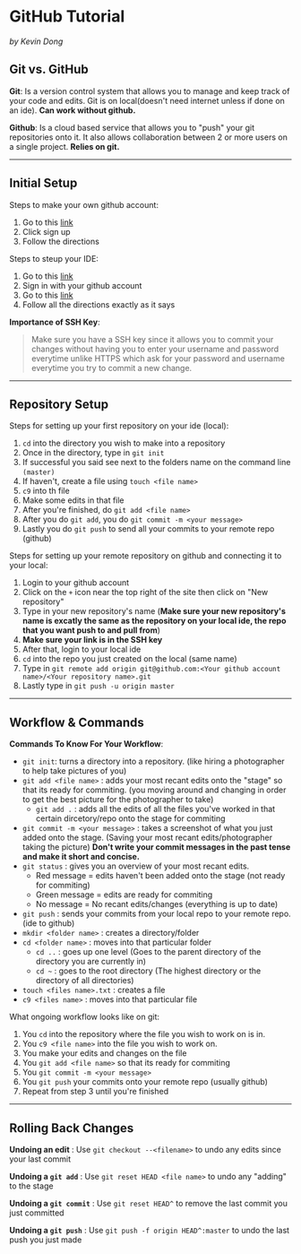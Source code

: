 # GitHub Tutorial

_by Kevin Dong_


## Git vs. GitHub
__Git__: Is a version control system that allows you to manage and keep track of your code and edits. Git is on local(doesn't need internet unless if done on an ide). **Can work without github.**   

  
__Github__: Is a cloud based service that allows you to "push" your git repositories onto it. It also allows collaboration between 2 or more users on a single project. **Relies on git.**


---
## Initial Setup
Steps to make your own github account:  
1. Go to this [link](https://github.com/)
2. Click sign up
3. Follow the directions 
  
Steps to steup your IDE:
1. Go to this [link](https://ide.cs50.io/)
2. Sign in with your github account 
3. Go to this [link](https://github.com/hstatsep/ide50//)
4. Follow all the directions exactly as it says

**Importance of SSH Key**:  
> Make sure you have a SSH key since it allows you to commit your changes without having you to enter your username and password everytime unlike HTTPS which ask for your password and username everytime you try to commit a new change.

---
## Repository Setup
Steps for setting up your first repository on your ide (local):
1. `cd` into the directory you wish to make into a repository 
2. Once in the directory, type in `git init`
3. If successful you said see next to the folders name on the command line `(master)` 
4. If haven't, create a file using `touch <file name>`
5. `c9` into th file 
6. Make some edits in that file
7. After you're finished, do `git add <file name>`
8. After you do `git add`, you do `git commit -m <your message>`
9. Lastly you do `git push` to send all your commits to your remote repo (github)


Steps for setting up your remote repository on github and connecting it to your local:
1. Login to your github account 
2. Click on the `+` icon near the top right of the site then click on "New repository"
3. Type in your new repository's name (**Make sure your new repository's name is excatly the same as the  repository on your local ide, the repo that you want push to and pull from**)
4. **Make sure your link is in the SSH key** 
5. After that, login to your local ide
6. `cd` into the repo you just created on the local (same name)
7. Type in `git remote add origin git@github.com:<Your github account name>/<Your repository name>.git`
8. Lastly type in `git push -u origin master`





---
## Workflow & Commands
**Commands To Know For Your Workflow**:
* `git init`: turns a directory into a repository. (like hiring a photographer to help take pictures of you)
* `git add <file name>` : adds your most recant edits onto the "stage" so that its ready for commiting. (you moving around and changing in order to get the best picture for the photographer to take)
    * `git add .` : adds all the edits of all the files you've worked in that certain dircetory/repo onto the stage for commiting
* `git commit -m <your message>` : takes a screenshot of what you just added onto the stage. (Saving your most recant edits/photographer taking the picture) **Don't write your commit messages in the past tense and make it short and concise.**
* `git status` : gives you an overview of your most recant edits.
    * Red message = edits haven't been added onto the stage (not ready for commiting)
    * Green message = edits are ready for commiting 
    * No message = No recant edits/changes (everything is up to date)
* `git push` : sends your commits from your local repo to your remote repo. (ide to github)
* `mkdir <folder name>` : creates a directory/folder
* `cd <folder name>` : moves into that particular folder
    * `cd ..` : goes up one level (Goes to the parent directory of the directory you are currently in)
    * `cd ~` : goes to the root directory (The highest directory or the directory of all directories)
* `touch <files name>.txt` : creates a file 
* `c9 <files name>` : moves into that particular file  
 


What ongoing workflow looks like on git:
1. You `cd` into the repository where the file you wish to work on is in.
2. You `c9 <file name>` into the file you wish to work on.
3. You make your edits and changes on the file 
4. You `git add <file name>` so that its ready for commiting 
5. You `git commit -m <your message>`
6. You `git push` your commits onto your remote repo (usually github)
7. Repeat from step 3 until you're finished 




---
## Rolling Back Changes
**Undoing an edit** : Use `git checkout --<filename>` to undo any edits since your last commit  

**Undoing a `git add`** : Use `git reset HEAD <file name>` to undo any "adding" to the stage 

**Undoing a `git commit`** : Use `git reset HEAD^` to remove the last commit you just committed 

**Undoing a `git push`** :  Use `git push -f origin HEAD^:master` to undo the last push you just made 